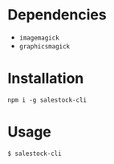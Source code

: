# Dependencies

- `imagemagick`
- `graphicsmagick`

# Installation

`npm i -g salestock-cli`

# Usage

`$ salestock-cli`
